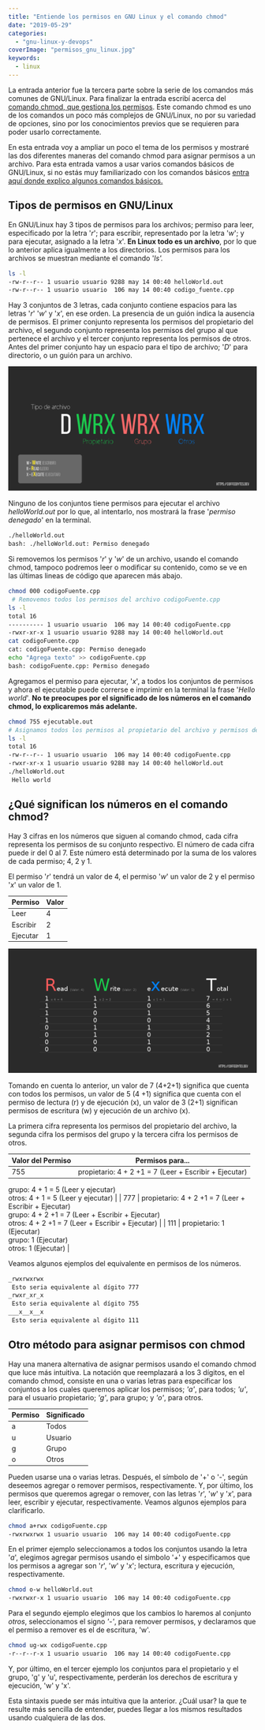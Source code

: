 ```yaml
---
title: "Entiende los permisos en GNU Linux y el comando chmod"
date: "2019-05-29"
categories: 
  - "gnu-linux-y-devops"
coverImage: "permisos_gnu_linux.jpg"
keywords:
  - linux
---
```


La entrada anterior fue la tercera parte sobre la serie de los comandos más comunes de GNU/Linux. Para finalizar la entrada escribí acerca del [comando chmod, que gestiona los permisos](https://coffeebytes.dev/comandos-de-gnu-linux-basicos-que-deberias-conocer-tercera-parte/). Este comando chmod es uno de los comandos un poco más complejos de GNU/Linux, no por su variedad de opciones, sino por los conocimientos previos que se requieren para poder usarlo correctamente.

En esta entrada voy a ampliar un poco el tema de los permisos y mostraré las dos diferentes maneras del comando chmod para asignar permisos a un archivo. Para esta entrada vamos a usar varios comandos básicos de GNU/Linux, si no estás muy familiarizado con los comandos básicos [entra aquí donde explico algunos comandos básicos.](https://coffeebytes.dev/comandos-de-gnu-linux-basicos-que-deberias-conocer/)

## Tipos de permisos en GNU/Linux

En GNU/Linux hay 3 tipos de permisos para los archivos; permiso para leer, especificado por la letra '_r_'; para escribir, representado por la letra '_w_'; y para ejecutar, asignado a la letra '_x_'. **En Linux todo es un archivo**, por lo que lo anterior aplica igualmente a los directorios. Los permisos para los archivos se muestran mediante el comando '_ls'._

```bash
ls -l
-rw-r--r-- 1 usuario usuario 9288 may 14 00:40 helloWorld.out
-rw-r--r-- 1 usuario usuario  106 may 14 00:40 codigo_fuente.cpp
```

Hay 3 conjuntos de 3 letras, cada conjunto contiene espacios para las letras '_r_' '_w_' y '_x_', en ese orden. La presencia de un guión indica la ausencia de permisos. El primer conjunto representa los permisos del propietario del archivo, el segundo conjunto representa los permisos del grupo al que pertenece el archivo y el tercer conjunto representa los permisos de otros. Antes del primer conjunto hay un espacio para el tipo de archivo; '_D_' para directorio, o un guión para un archivo.

![Significado de los permisos en un sistema GNU/Linux](images/PermisosGNULinux-1.png)

Ninguno de los conjuntos tiene permisos para ejecutar el archivo _helloWorld.out_ por lo que, al intentarlo, nos mostrará la frase '_permiso denegado_' en la terminal.

```bash
./helloWorld.out
bash: ./helloWorld.out: Permiso denegado
```

Si removemos los permisos '_r_' y '_w_' de un archivo, usando el comando chmod, tampoco podremos leer o modificar su contenido, como se ve en las últimas lineas de código que aparecen más abajo.

```bash
chmod 000 codigoFuente.cpp
 # Removemos todos los permisos del archivo codigoFuente.cpp
ls -l
total 16
---------- 1 usuario usuario  106 may 14 00:40 codigoFuente.cpp
-rwxr-xr-x 1 usuario usuario 9288 may 14 00:40 helloWorld.out
cat codigoFuente.cpp
cat: codigoFuente.cpp: Permiso denegado
echo "Agrega texto" >> codigoFuente.cpp
bash: codigoFuente.cpp: Permiso denegado
```

Agregamos el permiso para ejecutar, '_x_', a todos los conjuntos de permisos y ahora el ejecutable puede correrse e imprimir en la terminal la frase '_Hello world_'. **No te preocupes por el significado de los números en el comando chmod, lo explicaremos más adelante.**

```bash
chmod 755 ejecutable.out
# Asignamos todos los permisos al propietario del archivo y permisos de lectura y ejecución a los demás conjuntos.
ls -l
total 16
-rw-r--r-- 1 usuario usuario  106 may 14 00:40 codigoFuente.cpp
-rwxr-xr-x 1 usuario usuario 9288 may 14 00:40 helloWorld.out
./helloWorld.out
 Hello world
```

## ¿Qué significan los números en el comando chmod?

Hay 3 cifras en los números que siguen al comando chmod, cada cifra representa los permisos de su conjunto respectivo. El número de cada cifra puede ir del 0 al 7. Este número está determinado por la suma de los valores de cada permiso; 4, 2 y 1.

El permiso '_r_' tendrá un valor de 4, el permiso '_w_' un valor de 2 y el permiso '_x_' un valor de 1.

| Permiso | Valor |
| --- | --- |
| Leer | 4 |
| Escribir | 2 |
| Ejecutar | 1 |

![Significado de los números en los permisos GNU/Linux](images/PermisosNumerosGNULinux.png)

Tomando en cuenta lo anterior, un valor de 7 (4+2+1) significa que cuenta con todos los permisos, un valor de 5 (4 +1) significa que cuenta con el permiso de lectura (r) y de ejecución (x), un valor de 3 (2+1) significan permisos de escritura (w) y ejecución de un archivo (x).

La primera cifra representa los permisos del propietario del archivo, la segunda cifra los permisos del grupo y la tercera cifra los permisos de otros.

| Valor del Permiso | Permisos para... |
| --- | --- |
| 755 | propietario: 4 + 2 +1 = 7 (Leer + Escribir + Ejecutar)  
grupo: 4 + 1 = 5 (Leer y ejecutar)  
otros: 4 + 1 = 5 (Leer y ejecutar) |
| 777 | propietario: 4 + 2 +1 = 7 (Leer + Escribir + Ejecutar)  
grupo: 4 + 2 +1 = 7 (Leer + Escribir + Ejecutar)  
otros: 4 + 2 +1 = 7 (Leer + Escribir + Ejecutar) |
| 111 | propietario: 1 (Ejecutar)  
grupo: 1 (Ejecutar)  
otros: 1 (Ejecutar) |

Veamos algunos ejemplos del equivalente en permisos de los números.

```bash
_rwxrwxrwx
 Esto seria equivalente al dígito 777
_rwxr_xr_x
 Esto seria equivalente al dígito 755
___x__x__x
 Esto seria equivalente al dígito 111
```

## Otro método para asignar permisos con chmod

Hay una manera alternativa de asignar permisos usando el comando chmod que luce más intuitiva. La notación que reemplazará a los 3 dígitos, en el comando chmod, consiste en una o varias letras para especificar los conjuntos a los cuales queremos aplicar los permisos; _'a'_, para todos; _'u'_, para el usuario propietario; _'g'_, para grupo; y _'o'_, para otros.

| Permiso | Significado |
| --- | --- |
| a | Todos |
| u | Usuario |
| g | Grupo |
| o | Otros |

Pueden usarse una o varias letras. Después, el símbolo de '+' o '-', según deseemos agregar o remover permisos, respectivamente. Y, por último, los permisos que queremos agregar o remover, con las letras '_r_', '_w_' y '_x_', para leer, escribir y ejecutar, respectivamente. Veamos algunos ejemplos para clarificarlo.

```bash
chmod a+rwx codigoFuente.cpp
-rwxrwxrwx 1 usuario usuario  106 may 14 00:40 codigoFuente.cpp
```

En el primer ejemplo seleccionamos a todos los conjuntos usando la letra '_a_', elegimos agregar permisos usando el simbolo '_+_' y especificamos que los permisos a agregar son '_r_', '_w_' y '_x_'; lectura, escritura y ejecución, respectivamente.

```bash
chmod o-w helloWorld.out
-rwxrwxr-x 1 usuario usuario  106 may 14 00:40 codigoFuente.cpp
```

Para el segundo ejemplo elegimos que los cambios lo haremos al conjunto _otros_, seleccionamos el signo _'-'_, para remover permisos, y declaramos que el permiso a remover es el de escritura, 'w'.

```bash
chmod ug-wx codigoFuente.cpp
-r--r--r-x 1 usuario usuario  106 may 14 00:40 codigoFuente.cpp
```

Y, por último, en el tercer ejemplo los conjuntos para el propietario y el grupo, 'g' y 'u', respectivamente, perderán los derechos de escritura y ejecución, 'w' y 'x'.

Esta sintaxis puede ser más intuitiva que la anterior. ¿Cuál usar? la que te resulte más sencilla de entender, puedes llegar a los mismos resultados usando cualquiera de las dos.
